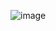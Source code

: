 
![image](https://user-images.githubusercontent.com/108461765/201726068-3fc41506-bdc1-4152-be11-378ec6e4fe4d.png)

